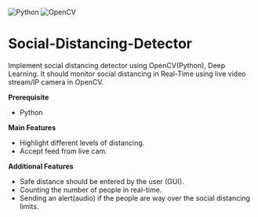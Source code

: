 
<img alt="Python" src="https://img.shields.io/badge/python-%2314354C.svg?style=for-the-badge&logo=python&logoColor=white"/> <img alt="OpenCV" src="https://img.shields.io/badge/opencv-%23white.svg?style=for-the-badge&logo=opencv&logoColor=white"/>

# Social-Distancing-Detector

Implement social distancing detector using OpenCV(Python), Deep Learning. It should monitor social distancing in Real-Time using live video stream/IP camera in OpenCV.

**Prerequisite**
* Python

**Main Features**
* Highlight different levels of distancing.
* Accept feed from live cam.


**Additional Features**
* Safe distance should be entered by the user (GUI).
* Counting the number of people in real-time.
* Sending an alert(audio) if the people are way over the social distancing limits.
